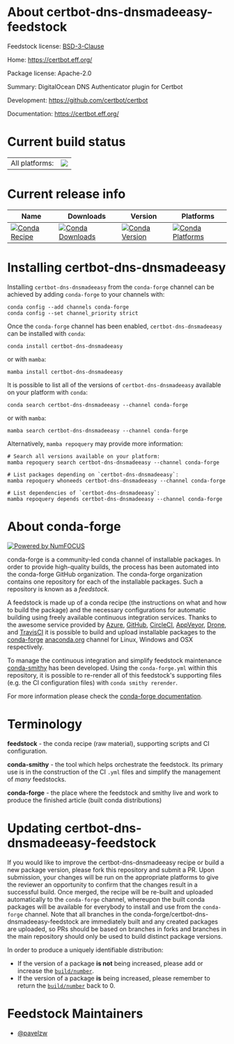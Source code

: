 About certbot-dns-dnsmadeeasy-feedstock
=======================================

Feedstock license: [BSD-3-Clause](https://github.com/conda-forge/certbot-dns-dnsmadeeasy-feedstock/blob/main/LICENSE.txt)

Home: https://certbot.eff.org/

Package license: Apache-2.0

Summary: DigitalOcean DNS Authenticator plugin for Certbot

Development: https://github.com/certbot/certbot

Documentation: https://certbot.eff.org/

Current build status
====================


<table><tr><td>All platforms:</td>
    <td>
      <a href="https://dev.azure.com/conda-forge/feedstock-builds/_build/latest?definitionId=26587&branchName=main">
        <img src="https://dev.azure.com/conda-forge/feedstock-builds/_apis/build/status/certbot-dns-dnsmadeeasy-feedstock?branchName=main">
      </a>
    </td>
  </tr>
</table>

Current release info
====================

| Name | Downloads | Version | Platforms |
| --- | --- | --- | --- |
| [![Conda Recipe](https://img.shields.io/badge/recipe-certbot--dns--dnsmadeeasy-green.svg)](https://anaconda.org/conda-forge/certbot-dns-dnsmadeeasy) | [![Conda Downloads](https://img.shields.io/conda/dn/conda-forge/certbot-dns-dnsmadeeasy.svg)](https://anaconda.org/conda-forge/certbot-dns-dnsmadeeasy) | [![Conda Version](https://img.shields.io/conda/vn/conda-forge/certbot-dns-dnsmadeeasy.svg)](https://anaconda.org/conda-forge/certbot-dns-dnsmadeeasy) | [![Conda Platforms](https://img.shields.io/conda/pn/conda-forge/certbot-dns-dnsmadeeasy.svg)](https://anaconda.org/conda-forge/certbot-dns-dnsmadeeasy) |

Installing certbot-dns-dnsmadeeasy
==================================

Installing `certbot-dns-dnsmadeeasy` from the `conda-forge` channel can be achieved by adding `conda-forge` to your channels with:

```
conda config --add channels conda-forge
conda config --set channel_priority strict
```

Once the `conda-forge` channel has been enabled, `certbot-dns-dnsmadeeasy` can be installed with `conda`:

```
conda install certbot-dns-dnsmadeeasy
```

or with `mamba`:

```
mamba install certbot-dns-dnsmadeeasy
```

It is possible to list all of the versions of `certbot-dns-dnsmadeeasy` available on your platform with `conda`:

```
conda search certbot-dns-dnsmadeeasy --channel conda-forge
```

or with `mamba`:

```
mamba search certbot-dns-dnsmadeeasy --channel conda-forge
```

Alternatively, `mamba repoquery` may provide more information:

```
# Search all versions available on your platform:
mamba repoquery search certbot-dns-dnsmadeeasy --channel conda-forge

# List packages depending on `certbot-dns-dnsmadeeasy`:
mamba repoquery whoneeds certbot-dns-dnsmadeeasy --channel conda-forge

# List dependencies of `certbot-dns-dnsmadeeasy`:
mamba repoquery depends certbot-dns-dnsmadeeasy --channel conda-forge
```


About conda-forge
=================

[![Powered by
NumFOCUS](https://img.shields.io/badge/powered%20by-NumFOCUS-orange.svg?style=flat&colorA=E1523D&colorB=007D8A)](https://numfocus.org)

conda-forge is a community-led conda channel of installable packages.
In order to provide high-quality builds, the process has been automated into the
conda-forge GitHub organization. The conda-forge organization contains one repository
for each of the installable packages. Such a repository is known as a *feedstock*.

A feedstock is made up of a conda recipe (the instructions on what and how to build
the package) and the necessary configurations for automatic building using freely
available continuous integration services. Thanks to the awesome service provided by
[Azure](https://azure.microsoft.com/en-us/services/devops/), [GitHub](https://github.com/),
[CircleCI](https://circleci.com/), [AppVeyor](https://www.appveyor.com/),
[Drone](https://cloud.drone.io/welcome), and [TravisCI](https://travis-ci.com/)
it is possible to build and upload installable packages to the
[conda-forge](https://anaconda.org/conda-forge) [anaconda.org](https://anaconda.org/)
channel for Linux, Windows and OSX respectively.

To manage the continuous integration and simplify feedstock maintenance
[conda-smithy](https://github.com/conda-forge/conda-smithy) has been developed.
Using the ``conda-forge.yml`` within this repository, it is possible to re-render all of
this feedstock's supporting files (e.g. the CI configuration files) with ``conda smithy rerender``.

For more information please check the [conda-forge documentation](https://conda-forge.org/docs/).

Terminology
===========

**feedstock** - the conda recipe (raw material), supporting scripts and CI configuration.

**conda-smithy** - the tool which helps orchestrate the feedstock.
                   Its primary use is in the construction of the CI ``.yml`` files
                   and simplify the management of *many* feedstocks.

**conda-forge** - the place where the feedstock and smithy live and work to
                  produce the finished article (built conda distributions)


Updating certbot-dns-dnsmadeeasy-feedstock
==========================================

If you would like to improve the certbot-dns-dnsmadeeasy recipe or build a new
package version, please fork this repository and submit a PR. Upon submission,
your changes will be run on the appropriate platforms to give the reviewer an
opportunity to confirm that the changes result in a successful build. Once
merged, the recipe will be re-built and uploaded automatically to the
`conda-forge` channel, whereupon the built conda packages will be available for
everybody to install and use from the `conda-forge` channel.
Note that all branches in the conda-forge/certbot-dns-dnsmadeeasy-feedstock are
immediately built and any created packages are uploaded, so PRs should be based
on branches in forks and branches in the main repository should only be used to
build distinct package versions.

In order to produce a uniquely identifiable distribution:
 * If the version of a package **is not** being increased, please add or increase
   the [``build/number``](https://docs.conda.io/projects/conda-build/en/latest/resources/define-metadata.html#build-number-and-string).
 * If the version of a package **is** being increased, please remember to return
   the [``build/number``](https://docs.conda.io/projects/conda-build/en/latest/resources/define-metadata.html#build-number-and-string)
   back to 0.

Feedstock Maintainers
=====================

* [@pavelzw](https://github.com/pavelzw/)

